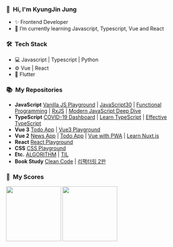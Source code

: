 ### 👋 &nbsp;Hi, I'm KyungJin Jung
- ✨ Frontend Developer
- 🌱 I’m currently learning Javascript, Typescript, Vue and React

### 🛠 &nbsp;Tech Stack
- 💻 Javascript | Typescript | Python
- ⚙️ Vue | React
- 📱 Flutter

### 📚 &nbsp;My Repositories
- **JavaScript** [Vanilla JS Playground](https://github.com/okyungjin/vanilla-javascript-playground) | [JavaScript30](https://github.com/okyungjin/JavaScript30) | [Functional Programming](https://github.com/okyungjin/functional-programming) | [RxJS](https://github.com/okyungjin/learn-RxJS) | [Modern JavaScript Deep Dive](https://github.com/okyungjin/modern-javascript-deep-dive)
- **TypeScript** [COVID-19 Dashboard](https://github.com/okyungjin/COVID-19-dashboard) | [Learn TypeScript](https://github.com/okyungjin/learn-typescript) | [Effective TypeScript](https://github.com/okyungjin/effecitve-typescript)
- **Vue 3** [Todo App](https://github.com/okyungjin/vue3-todo) | [Vue3 Playground](https://github.com/okyungjin/vue3-playground)
- **Vue 2** [News App](https://github.com/okyungjin/vue2-news#about-project) | [Todo App](https://github.com/okyungjin/vue2-todo) | [Vue with PWA](https://github.com/okyungjin/vue-with-pwa) | [Learn Nuxt.js](https://github.com/okyungjin/learn-nuxt-js)
- **React** [React Playground](https://github.com/okyungjin/react-playground)
- **CSS** [CSS Playground](https://github.com/okyungjin/css-playground)
- **Etc.** [ALGORITHM](https://github.com/okyungjin/ALGORITHM) | [TIL](https://github.com/okyungjin/TIL)
- **Book Study** [Clean Code](https://github.com/CleanCode-resolution-for-a-month/cleancode-2) | [리팩터링 2판](https://github.com/read-with-us/refactoring)

### 🏅 &nbsp;My Scores
<img src="https://github-readme-stats.vercel.app/api?username=okyungjin&show_icons=true&theme=vue" height=150 /> <img src="https://github-readme-stats.vercel.app/api/top-langs/?username=okyungjin&layout=compact&theme=vue" height=150 />

